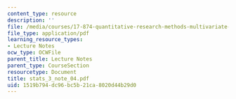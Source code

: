 ```yaml
---
content_type: resource
description: ''
file: /media/courses/17-874-quantitative-research-methods-multivariate-spring-2004/1519b794dc96bc5b21ca8020d44b29d0_stats_3_note_04.pdf
file_type: application/pdf
learning_resource_types:
- Lecture Notes
ocw_type: OCWFile
parent_title: Lecture Notes
parent_type: CourseSection
resourcetype: Document
title: stats_3_note_04.pdf
uid: 1519b794-dc96-bc5b-21ca-8020d44b29d0
---
```

